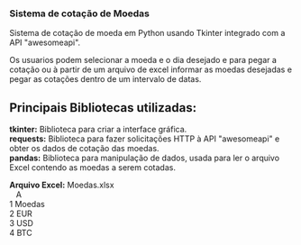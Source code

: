 ### Sistema de cotação de Moedas

Sistema de cotação de moeda em Python usando Tkinter integrado com a API "awesomeapi". 

Os usuarios podem selecionar a moeda e o dia desejado e para pegar a cotação ou à partir de um arquivo de excel informar as moedas desejadas e pegar as cotações dentro de um intervalo de datas.

## Principais Bibliotecas utilizadas:
<b>tkinter:</b> Biblioteca para criar a interface gráfica.<br>
<b>requests:</b> Biblioteca para fazer solicitações HTTP à API "awesomeapi" e obter os dados de cotação das moedas.<br>
<b>pandas:</b> Biblioteca para manipulação de dados, usada para ler o arquivo Excel contendo as moedas a serem cotadas.<br>

<b>Arquivo Excel:</b> Moedas.xlsx<br>
&nbsp;&nbsp; A<br>
1 Moedas<br>
2 EUR<br>
3 USD<br>
4 BTC<br>
